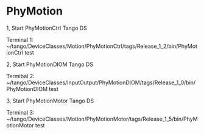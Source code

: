 # PhyMotion
1, Start PhyMotionCtrl Tango DS

Terminal 1: 
  ~/tango/DeviceClasses/Motion/PhyMotionCtrl/tags/Release_1_2/bin/PhyMotionCtrl test

2, Start PhyMotionDIOM Tango DS

Termibal 2:
  ~/tango/DeviceClasses/InputOutput/PhyMotionDIOM/tags/Release_1_0/bin/PhyMotionDIOM test

3, Start PhyMotionMotor Tango DS

Terminal 3: 
  ~/tango/DeviceClasses/Motion/PhyMotionMotor/tags/Release_1_5/bin/PhyMotionMotor test
